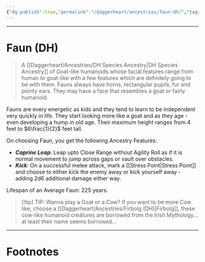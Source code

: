 ```yaml
---
{"dg-publish":true,"permalink":"/daggerheart/ancestries/faun-dh/","tags":["TTRPG"]}
---
```



---
# Faun (DH)
> A [[Daggerheart/Ancestries/DH Species Ancestry\|DH Species Ancestry]] of Goat-like humanoids whose facial features range from human to goat-like with a few features which are definitely going to be with them. Fauns always have horns, rectangular pupils, fur and pointy ears. They may have a face that resembles a goat or fairly humanoid.

Fauns are every energetic as kids and they tend to learn to be independent very quickly in life. They start looking more like a goat and as they age - even developing a hump in old age. Their maximum height ranges from 4 feet to $6\frac{1}{2}$ feet tall.

On choosing Faun, you get the following Ancestry Features:
- ***Caprine Leap***: Leap upto Close Range without Agility Roll as if it is normal movement to jump across gaps or vault over obstacles.
- ***Kick***: On a successful melee attack, mark a [[Stress Point\|Stress Point]] and choose to either kick the enemy away or kick yourself away - adding 2d6 additional damage either way.

Lifespan of an Average Faun: 225 years.

> [!tip] TIP: Wanna play a Goat or a Cow?
> If you want to be more Cow like, choose a [[Daggerheart/Ancestries/Firbolg (DH)\|Firbolg]], these cow-like humanoid creatures are borrowed from the Irish Mythology... at least their name seems borrowed...

---
# Footnotes